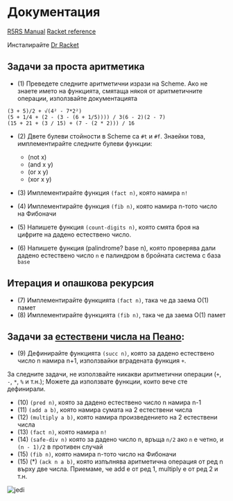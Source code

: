# Документация
[R5RS Manual](https://schemers.org/Documents/Standards/R5RS/HTML/)
[Racket reference](https://docs.racket-lang.org/reference/)

Инсталирайте [Dr Racket](https://racket-lang.org/)

## Задачи за проста аритметика

- (1) Преведете следните аритметични изрази на Scheme. Ако не знаете името
на функцията, смятаща някоя от аритметичните операции, използвайте
документацията
```
(3 + 5)/2 + √(4² - 7*2²)
(5 + 1/4 + (2 - (3 - (6 + 1/5)))) / 3(6 - 2)(2 - 7)
(15 + 21 + (3 / 15) + (7 - (2 * 2))) / 16
```

- (2) Двете булеви стойности в Scheme са `#t` и `#f`. Знаейки това, имплементирайте следните
булеви функции:
    - (not x)
    - (and x y)
    - (or x y)
    - (xor x y)

- (3) Имплементирайте функция `(fact n)`, която намира `n!`
- (4) Имплементирайте функция `(fib n)`, която намира n-тото число на Фибоначи
- (5) Напишете функция `(count-digits n)`, която смята броя на цифрите на дадено естествено число.
- (6) Напишете функция (palindrome? base n), която проверява дали дадено естествено число `n` е палиндром в бройната система с база `base`

## Итерация и опашкова рекурсия
- (7) Имплементирайте функцията `(fact n)`, така че да заема O(1) памет
- (8) Имплементирайте функцията `(fib n)`, така че да заема O(1) памет

## Задачи за [естествени числа на Пеано](https://en.wikipedia.org/wiki/Peano_axioms):
- (9) Дефинирайте функцията `(succ n)`, която за дадено естествено число n намира n+1, използвайки вградената функция `+`.

За следните задачи, не използвайте никакви аритметични операции (`+`, `-`, `*`, `%` и т.н.); Можете да използвате функции, които вече сте дефинирали.
- (10) `(pred n)`, която за дадено естествено число n намира n-1
- (11) `(add a b)`, която намира сумата на 2 естествени числа
- (12) `(multiply a b)`, която намира произведението на 2 естествени числа
- (13) `(fact n)`, която намира `n!`
- (14) `(safe-div n)` която за дадено число n, връща `n/2` ако `n` е четно, и `(n - 1)/2` в противен случай
- (15) `(fib n)`, която намира n-тото число на Фибоначи
- (15) (*) `(ack n a b)`, която изпълнява аритметична операция от ред n върху две числа. Приемаме, че add e от ред 1, multiply е от ред 2 и т.н.

![jedi](https://imgs.xkcd.com/comics/lisp_cycles.png)
